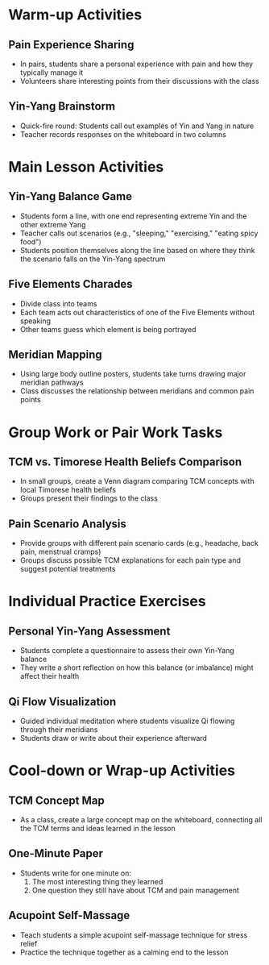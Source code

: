 # Warm-up Activities

## Pain Experience Sharing
- In pairs, students share a personal experience with pain and how they typically manage it
- Volunteers share interesting points from their discussions with the class

## Yin-Yang Brainstorm
- Quick-fire round: Students call out examples of Yin and Yang in nature
- Teacher records responses on the whiteboard in two columns

# Main Lesson Activities

## Yin-Yang Balance Game
- Students form a line, with one end representing extreme Yin and the other extreme Yang
- Teacher calls out scenarios (e.g., "sleeping," "exercising," "eating spicy food")
- Students position themselves along the line based on where they think the scenario falls on the Yin-Yang spectrum

## Five Elements Charades
- Divide class into teams
- Each team acts out characteristics of one of the Five Elements without speaking
- Other teams guess which element is being portrayed

## Meridian Mapping
- Using large body outline posters, students take turns drawing major meridian pathways
- Class discusses the relationship between meridians and common pain points

# Group Work or Pair Work Tasks

## TCM vs. Timorese Health Beliefs Comparison
- In small groups, create a Venn diagram comparing TCM concepts with local Timorese health beliefs
- Groups present their findings to the class

## Pain Scenario Analysis
- Provide groups with different pain scenario cards (e.g., headache, back pain, menstrual cramps)
- Groups discuss possible TCM explanations for each pain type and suggest potential treatments

# Individual Practice Exercises

## Personal Yin-Yang Assessment
- Students complete a questionnaire to assess their own Yin-Yang balance
- They write a short reflection on how this balance (or imbalance) might affect their health

## Qi Flow Visualization
- Guided individual meditation where students visualize Qi flowing through their meridians
- Students draw or write about their experience afterward

# Cool-down or Wrap-up Activities

## TCM Concept Map
- As a class, create a large concept map on the whiteboard, connecting all the TCM terms and ideas learned in the lesson

## One-Minute Paper
- Students write for one minute on:
  1. The most interesting thing they learned
  2. One question they still have about TCM and pain management

## Acupoint Self-Massage
- Teach students a simple acupoint self-massage technique for stress relief
- Practice the technique together as a calming end to the lesson
